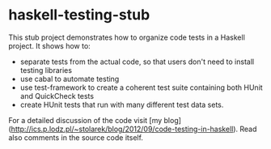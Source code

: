 haskell-testing-stub
====================

This stub project demonstrates how to organize code tests in a Haskell project.
It shows how to:
  * separate tests from the actual code, so that users don't need to install 
    testing libraries
  * use cabal to automate testing
  * use test-framework to create a coherent test suite containing both HUnit 
    and QuickCheck tests
  * create HUnit tests that run with many different test data sets.

For a detailed discussion of the code visit [my blog]
(http://ics.p.lodz.pl/~stolarek/blog/2012/09/code-testing-in-haskell). 
Read also comments in the source code itself.

